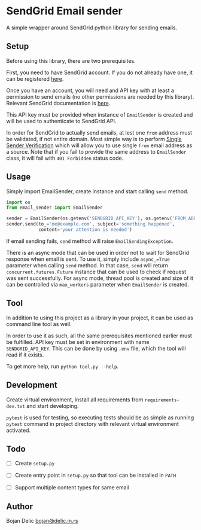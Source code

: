 # SendGrid Email sender
A simple wrapper around SendGrid python library for sending emails. 

## Setup
Before using this library, there are two prerequisites.

First, you need to have SendGrid account. If you do not already have one, it 
can be registered [here](https://signup.sendgrid.com/).

Once you have an account, you will need and API key with at least a permission
to send emails (no other permissions are needed by this library). Relevant
SendGrid documentation is [here](https://sendgrid.com/docs/ui/account-and-settings/api-keys/).

This API key must be provided when instance of `EmailSender` is created and will
be used to authenticate to SendGrid API. 

In order for SendGrid to actually send emails, at lest one `from` address must
be validated, if not entire domain. Most simple way is to perform
[Single Sender Verification](https://sendgrid.com/docs/ui/sending-email/sender-verification/)
which will allow you to use single `from` email address as a source. Note that
if you fail to provide the same address to `EmailSender` class, it will fail
with `401 Forbidden` status code.

## Usage
Simply import EmailSender, create instance and start calling `send` method. 

```python
import os
from email_sender import EmailSender

sender = EmailSender(os.getenv('SENDGRID_API_KEY'), os.getenv('FROM_ADDRESS'))
sender.send(to_='me@example.com', subject='something happened',
            content='your attention is needed')
```

If email sending fails, `send` method will raise `EmailSendingException`. 

There is an async mode that can be used in order not to wait for SendGrid
response when email is sent. To use it, simply include `async_=True` parameter
when calling `send` method. In that case, `send` will return 
`concurrent.futures.Future` instance that can be used to check if request was
sent successfully. For async mode, thread pool is created and size of it can be
controlled via `max_workers` parameter when `EmailSender` is created. 

## Tool
In addition to using this project as a library in your project, it can be used
as command line tool as well. 

In order to use it as such, all the same prerequisites mentioned earlier
must be fulfilled. API key must be set in environment with name `SENDGRID_API_KEY`.
This can be done by using `.env` file, which the tool will read if it exists. 

To get more help, run `python tool.py --help`. 

## Development
Create virtual environment, install all requirements from `requirements-dev.txt`
and start developing. 

`pytest` is used for testing, so executing tests should be as simple as running
`pytest` command in project directory with relevant virtual environment activated.

## Todo
- [ ] Create `setup.py`
- [ ] Create entry point in `setup.py` so that tool can be installed in `PATH`
- [ ] Support multiple content types for same email


## Author
Bojan Delic <bojan@delic.in.rs>
